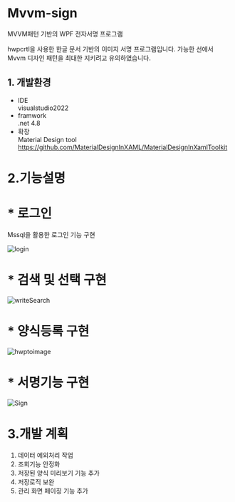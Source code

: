 # Mvvm-sign
MVVM패턴 기반의 WPF 전자서명 프로그램
 
hwpcrtl을 사용한 한글 문서 기반의 이미지 서명 프로그램입니다.
가능한 선에서 Mvvm 디자인 패턴을 최대한 지키려고 유의하였습니다.



## 1. 개발환경
* IDE<br> 
 visualstudio2022
* framwork<br> 
.net 4.8     
*  확장 <br>  Material Design tool https://github.com/MaterialDesignInXAML/MaterialDesignInXamlToolkit





# 2.기능설명
# * 로그인
 Mssql을 활용한 로그인 기능 구현

![login](https://user-images.githubusercontent.com/98435837/220297639-7778ddec-d8ae-4ebf-9774-c82f29067b5f.gif)

# * 검색 및 선택 구현
![writeSearch](https://user-images.githubusercontent.com/98435837/220299599-b80bec09-b025-43a9-b97a-170858265da8.gif)

# * 양식등록 구현
![hwptoimage](https://user-images.githubusercontent.com/98435837/220302355-7c248951-fa1c-42ee-a5dd-7a7f9c0d2896.gif)

# * 서명기능 구현
![Sign](https://user-images.githubusercontent.com/98435837/220306032-6448d3fd-b004-4d0e-b20a-54abe2b5b1e0.gif)


# 3.개발 계획
1. 데이터 예외처리 작업
2. 조회기능 안정화
3. 저장된 양식 미리보기 기능 추가
4. 저장로직 보완
5. 관리 화면 페이징 기능 추가


